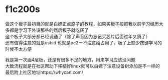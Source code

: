 # f1c200s
做这个板子最初目的就是白嫖正点原子的教程，如果买板子按照我以前学习经历大多都是学习下外设那些的然后板子就吃灰了  
这个板子大部分都已经调通了（除了声音因为忘记买芯片后面过年又鸽了）  
还有值得注意的就是usbid 也就是pe2一不注意给占用了，板子上缺少按键学习的时候不太方便  
  
  
我是第一次画4层板，还是有很多不足的地方，用来学习应该没问题  
大致流程就是在社区帮助下移植好linux就可以白嫖了注意设备树添加是不一样的  
最后附上社区地址https://whycan.com/
